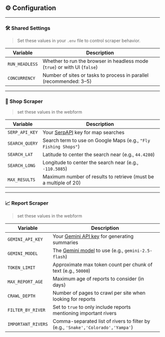 ## ⚙️ Configuration

---

### 🛠️ Shared Settings
> Set these values in your `.env` file to control scraper behavior.

| Variable       | Description                                                               |
| -------------- | ------------------------------------------------------------------------- |
| `RUN_HEADLESS` | Whether to run the browser in headless mode (`true`) or with UI (`false`) |
| `CONCURRENCY`  | Number of sites or tasks to process in parallel (recommended: 3–5)        |

---

### 🛒 Shop Scraper
> set these values in the webform

| Variable        | Description                                                             |
| --------------- | ----------------------------------------------------------------------- |
| `SERP_API_KEY`  | Your [SerpAPI](https://serpapi.com/manage-api-key) key for map searches |
| `SEARCH_QUERY`  | Search term to use on Google Maps (e.g., `"Fly Fishing Shops"`)         |
| `SEARCH_LAT`    | Latitude to center the search near (e.g., `44.4280`)                    |
| `SEARCH_LONG`   | Longitude to center the search near (e.g., `-110.5885`)                 |
| `MAX_RESULTS`   | Maximum number of results to retrieve (must be a multiple of 20)        |

---

### 📈 Report Scraper
> set these values in the webform

| Variable           | Description                                                                                        |
| ------------------ | -------------------------------------------------------------------------------------------------- |
| `GEMINI_API_KEY`   | Your [Gemini API key](https://aistudio.google.com/app/apikey) for generating summaries             |
| `GEMINI_MODEL`     | The [Gemini model](https://ai.google.dev/gemini-api/docs/models) to use (e.g., `gemini-2.5-flash`) |
| `TOKEN_LIMIT`      | Approximate max token count per chunk of text (e.g., `50000`)                                      |
| `MAX_REPORT_AGE`   | Maximum age of reports to consider (in days)                                                       |
| `CRAWL_DEPTH`      | Number of pages to crawl per site when looking for reports                                         |
| `FILTER_BY_RIVER`  | Set to `true` to only include reports mentioning important rivers                                  |
| `IMPORTANT_RIVERS` | Comma-separated list of rivers to filter by (e.g., `'Snake','Colorado','Yampa'`)                   |
